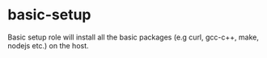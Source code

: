 # basic-setup
Basic setup role will install all the basic packages (e.g curl, gcc-c++, make, nodejs etc.) on the host.
